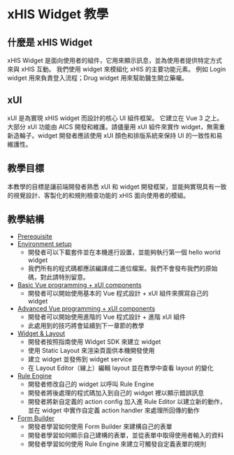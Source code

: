# xHIS Widget 教學

## 什麼是 xHIS Widget

xHIS Widget 是面向使用者的組件，它用來顯示訊息，並為使用者提供特定方式來與 xHIS 互動。 我們使用 widget 來模組化 xHIS 的主要功能元素。 例如 Login widget 用來負責登入流程；Drug widget 用來幫助醫生開立藥囑。

## xUI

xUI 是為實現 xHIS widget 而設計的核心 UI 組件框架。 它建立在 Vue 3 之上。大部分 xUI 功能由 AICS 開發和維護。請儘量用 xUI 組件來實作 widget，無需重新造輪子。widget 開發者應該使用 xUI 顏色和排版系統來保持 UI 的一致性和易維護性。

## 教學目標

本教學的目標是讓前端開發者熟悉 xUI 和 widget 開發框架，並能夠實現具有一致的視覺設計、客製化的和規則檢查功能的 xHIS 面向使用者的模組。

## 教學結構

- [Prerequisite](./prerequisite.md)
- [Environment setup](./tutorial-1.md)
  - 開發者可以下載套件並在本機進行設置，並能夠執行第一個 hello world widget
  - 我們所有的程式碼都應該編譯成二進位檔案。我們不會發布我們的原始碼，對此請特別留意。
- [Basic Vue programming + xUI components](./tutorial-2.md)
  - 開發者可以開始使用基本的 Vue 程式設計 + xUI 組件來撰寫自己的 widget
- [Advanced Vue programming + xUI components](./tutorial-3.md)
  - 開發者可以開始使用進階的 Vue 程式設計 + 進階 xUI 組件
  - 此處用到的技巧將會延續到下一章節的教學
- [Widget & Layout](./tutorial-4.md)
  - 開發者按照指南使用 Widget SDK 來建立 widget
  - 使用 Static Layout 來渲染頁面供本機開發使用
  - 建立 widget 並發佈到 widget service
  - 在 Layout Editor（線上）編輯 layout 並在教學中查看 layout 的變化
- [Rule Engine](./tutorial-5.md)
  - 開發者修改自己的 widget 以呼叫 Rule Engine
  - 開發者將後處理的程式碼加入到自己的 widget 裡以顯示錯誤訊息
  - 開發者將新自定義的 action config 加入進 Rule Editor 以建立新的動作，並在 widget 中實作自定義 action handler 來處理所回傳的動作
- [Form Builder](./tutorial-6-zh-tw.md)
  - 開發者學習如何使用 Form Builder 來建構自己的表單
  - 開發者學習如何顯示自己建構的表單，並從表單中取得使用者輸入的資料
  - 開發者學習如何使用 Rule Engine 來建立可觸發自定義表單的規則
